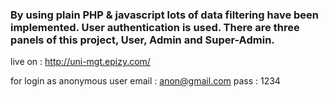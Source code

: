 ### By using plain PHP & javascript lots of data filtering have been implemented. User authentication is used. There are three panels of this project, User, Admin and Super-Admin.
 
live on : http://uni-mgt.epizy.com/

for login as anonymous user 
email : anon@gmail.com
pass : 1234
